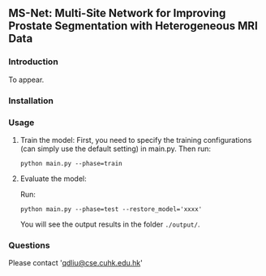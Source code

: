 ## MS-Net: Multi-Site Network for Improving Prostate Segmentation with Heterogeneous MRI Data

### Introduction

To appear. 

### Installation


### Usage

1. Train the model:
  First, you need to specify the training configurations (can simply use the default setting) in main.py.
  Then run:
   ```shell
   python main.py --phase=train
   ```

2. Evaluate the model:

    Run:
   ```shell
   python main.py --phase=test --restore_model='xxxx'
   ```
   You will see the output results in the folder `./output/`.
   
### Questions

Please contact 'qdliu@cse.cuhk.edu.hk'


